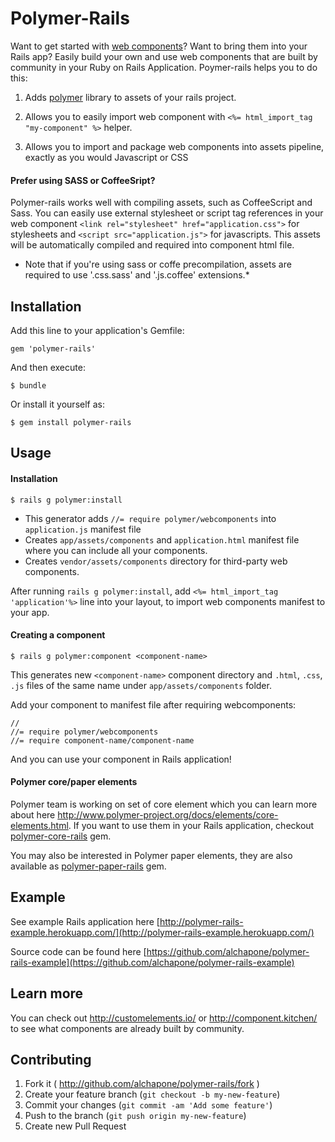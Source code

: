 # Polymer-Rails
Want to get started with  [web components](http://www.w3.org/wiki/WebComponents/)? Want to bring them into your Rails app? Easily build your own and use web components that are built by community in your Ruby on Rails Application. Poymer-rails helps you to do this:

1. Adds [polymer](http://polymer-project.org/) library to assets of your rails project.

2. Allows you to easily import web component with `<%= html_import_tag "my-component" %>` helper.

3. Allows you to import and package web components into assets pipeline, exactly as you would Javascript or CSS

#### Prefer using SASS or CoffeeSript?

Polymer-rails works well with compiling assets, such as CoffeeScript and Sass.
You can easily use external stylesheet or script tag references in your web component `<link rel="stylesheet" href="application.css">` for stylesheets and `<script src="application.js">` for javascripts.
This assets will be automatically compiled and required into component html file.
* Note that if you're using sass or coffe precompilation, assets are required to use '.css.sass' and '.js.coffee' extensions.*



## Installation

Add this line to your application's Gemfile:

    gem 'polymer-rails'

And then execute:

    $ bundle

Or install it yourself as:

    $ gem install polymer-rails

## Usage

#### Installation

    $ rails g polymer:install

- This generator adds `//= require polymer/webcomponents` into `application.js` manifest file  
- Creates `app/assets/components` and `application.html` manifest file where you can include all your components.
- Creates `vendor/assets/components` directory for third-party web components.

After running `rails g polymer:install`, add `<%= html_import_tag 'application'%>` line into your layout,
to import web components manifest to your app.

#### Creating a component

    $ rails g polymer:component <component-name>

This generates new `<component-name>` component directory and `.html`, `.css`, `.js` files of the same name under `app/assets/components` folder.

Add your component to manifest file after requiring webcomponents:

    //
    //= require polymer/webcomponents
    //= require component-name/component-name

And you can use your component in Rails application!

#### Polymer core/paper elements

Polymer team is working on set of core element which you can learn more about here http://www.polymer-project.org/docs/elements/core-elements.html. If you want to use them in your Rails application, checkout [polymer-core-rails](https://github.com/alchapone/polymer-core-rails) gem.

You may also be interested in Polymer paper elements, they are also available as [polymer-paper-rails](https://github.com/alchapone/polymer-paper-rails) gem.

## Example

See example Rails application here [http://polymer-rails-example.herokuapp.com/](http://polymer-rails-example.herokuapp.com/)

Source code can be found here [https://github.com/alchapone/polymer-rails-example](https://github.com/alchapone/polymer-rails-example)

## Learn more

 You can check out http://customelements.io/ or http://component.kitchen/ to see what components are already built by community.

## Contributing

1. Fork it ( http://github.com/alchapone/polymer-rails/fork )
2. Create your feature branch (`git checkout -b my-new-feature`)
3. Commit your changes (`git commit -am 'Add some feature'`)
4. Push to the branch (`git push origin my-new-feature`)
5. Create new Pull Request
